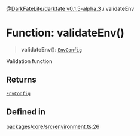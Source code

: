 [@DarkFateLife/darkfate v0.1.5-alpha.3](../index.md) / validateEnv

# Function: validateEnv()

> **validateEnv**(): [`EnvConfig`](../type-aliases/EnvConfig.md)

Validation function

## Returns

[`EnvConfig`](../type-aliases/EnvConfig.md)

## Defined in

[packages/core/src/environment.ts:26](https://github.com/monilpat/darkfate/blob/main/packages/core/src/environment.ts#L26)
